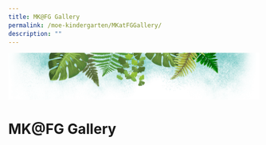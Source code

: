 ```yaml
---
title: MK@FG Gallery
permalink: /moe-kindergarten/MKatFGGallery/
description: ""
---
```

![](/images/Banner.png)


# MK@FG Gallery